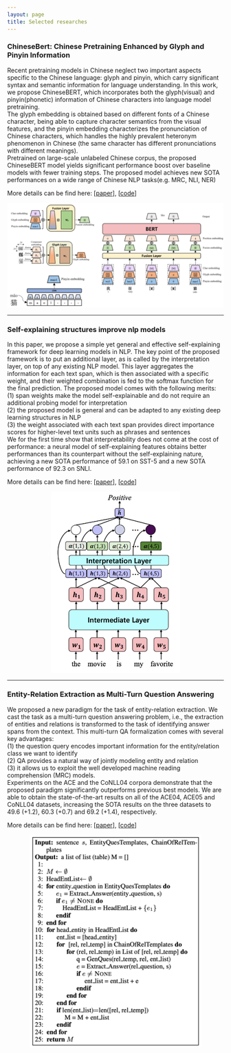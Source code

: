 ```yaml
---
layout: page
title: Selected researches
---
```


### ChineseBert: Chinese Pretraining Enhanced by Glyph and Pinyin Information

Recent pretraining models in Chinese neglect two important aspects specific 
to the Chinese language: glyph and pinyin, 
which carry significant syntax and semantic information for language understanding. 
In this work, we propose ChineseBERT, 
which incorporates both the glyph(visual) and pinyin(phonetic) information of Chinese characters 
into language model pretraining.   
The glyph embedding is obtained based on different fonts of a Chinese character, 
being able to capture character semantics from the visual features, 
and the pinyin embedding characterizes the pronunciation of Chinese characters, 
which handles the highly prevalent heteronym phenomenon in Chinese 
(the same character has different pronunciations with different meanings).   
Pretrained on large-scale unlabeled Chinese corpus, 
the proposed ChineseBERT model yields significant performance 
boost over baseline models with fewer training steps. 
The proposed model achieves new SOTA performances on a wide range of Chinese NLP tasks(e.g. MRC, NLI, NER)

More details can be find here: [[paper](https://aclanthology.org/2021.acl-long.161/)], [[code](https://github.com/ShannonAI/ChineseBert)]

![avatar](../assets/chinesebert.png)

---

### Self-explaining structures improve nlp models

In this paper, we propose a simple yet general and effective self-explaining framework 
for deep learning models in NLP. 
The key point of the proposed framework is to put an additional layer, 
as is called by the interpretation layer, 
on top of any existing NLP model. 
This layer aggregates the information for each text span, 
which is then associated with a specific weight, 
and their weighted combination is fed to the softmax function for the final prediction. 
The proposed model comes with the following merits:   
(1) span weights make the model self-explainable and do not require an additional 
probing model for interpretation  
(2) the proposed model is general and can be adapted to any existing deep learning structures in NLP  
(3) the weight associated with each text span provides direct importance scores for 
higher-level text units such as phrases and sentences  
We for the first time show that interpretability does not come at the cost of performance: 
a neural model of self-explaining features obtains better performances than its counterpart 
without the self-explaining nature, 
achieving a new SOTA performance of 59.1 on SST-5 and a new SOTA performance of 92.3 on SNLI.

More details can be find here: [[paper](https://arxiv.org/abs/2012.01786)], [[code](https://github.com/ShannonAI/Self_Explaining_Structures_Improve_NLP_Models)]


<p align="center">
  <img src="../assets/interprete.png" width="300"/>
</p>

---

### Entity-Relation Extraction as Multi-Turn Question Answering

We proposed a new paradigm for the task of entity-relation extraction. 
We cast the task as a multi-turn question answering problem, i.e., 
the extraction of entities and relations is transformed to the task of 
identifying answer spans from the context. 
This multi-turn QA formalization comes with several key advantages:  
(1) the question query encodes important information for the entity/relation 
class we want to identify  
(2) QA provides a natural way of jointly modeling entity and relation  
(3) it allows us to exploit the well developed machine reading comprehension (MRC) models.   
Experiments on the ACE and the CoNLL04 corpora demonstrate that 
the proposed paradigm significantly outperforms previous best models. 
We are able to obtain the state-of-the-art results on all of the ACE04, ACE05 and CoNLL04 datasets, 
increasing the SOTA results on the three datasets to 49.6 (+1.2), 60.3 (+0.7) and 69.2 (+1.4), 
respectively.

More details can be find here: [[paper](https://aclanthology.org/P19-1129/)], [[code](https://github.com/ShannonAI/Entity-Relation-As-Multi-Turn-QA)]

<p align="center">
  <img src="../assets/entity.png" width="400"/>
</p>
